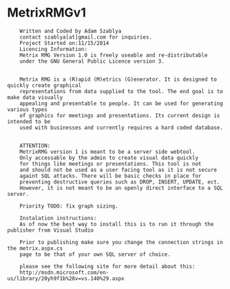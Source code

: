 MetrixRMGv1
===========
        Written and Coded by Adam Szablya
        contact szablya[at]gmail.com for inquiries.
        Project Started on:11/15/2014
        Licencing Information:
        Metrix RMG Version 1.0 is freely useable and re-distributable
        under the GNU General Public Licence version 3.
        
        
        Metrix RMG is a (R)apid (M)etrics (G)enerator. It is designed to quickly create graphical
        representations from data supplied to the tool. The end goal is to make data visually
        appealing and presentable to people. It can be used for generating various types
        of graphics for meetings and presentations. Its current design is intended to be
        used with businesses and currently requires a hard coded database. 
        
        
        ATTENTION:
        MetrixRMG version 1 is meant to be a server side webtool.
        Only accessable by the admin to create visual data quickly
        for things like meetings or presentations. This tool is not
        and should not be used as a user facing tool as it is not secure 
        againt SQL attacks. There will be basic checks in place for
        preventing destructive queries such as DROP, INSERT, UPDATE, ect.
        However, it is not meant to be an openly direct interface to a SQL server.
        
        Priority TODO: fix graph sizing.
        
        Instalation instructions:
        As of now the best way to install this is to run it through the publisher from Visual Studio
        
        Prior to publishing make sure you change the connection strings in the metrix.aspx.cs 
        page to be that of your own SQL server of choice. 
        
        please see the following site for more detail about this:
        http://msdn.microsoft.com/en-us/library/20yh9f1b%28v=vs.140%29.aspx
